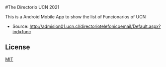 #The Directorio UCN 2021

This is a Android Mobile App to show the list of Funcionarios of UCN

* Source: http://admision01.ucn.cl/directoriotelefonicoemail/Default.aspx?ind=func

## License
[MIT](https://choosealicense.com/licenses/mit/)